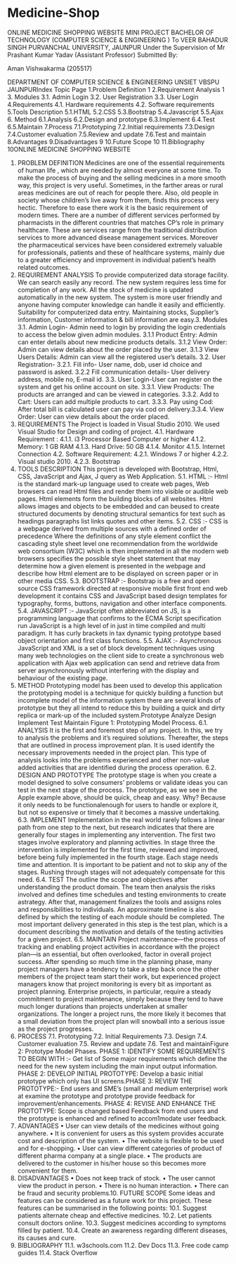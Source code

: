 # Medicine-Shop
ONLINE MEDICINE SHOPPING WEBSITE
MINI PROJECT
BACHELOR OF TECHNOLOGY
(COMPUTER SCIENCE & ENGINEERING )
To
VEER BAHADUR SINGH PURVANCHAL UNIVERSITY,
JAUNPUR
Under the Supervision of
Mr Prashant Kumar Yadav
(Assistant Professor)
Submitted By:

Aman Vishwakarma (205517)

DEPARTMENT OF COMPUTER SCIENCE & ENGINEERING
UNSIET VBSPU JAUNPURIndex
Topic
Page
1.Problem Definition 1
2.Requirement Analysis 1
3. Modules
3.1. Admin Login
3.2. User Registration
3.3. User Login
4.Requirements
4.1. Hardware requirements
4.2. Software requirements
5.Tools Description
5.1.HTML
5.2.CSS
5.3.Bootstrap
5.4.Javascript
5.5.Ajax
6. Method
6.1.Analysis
6.2.Design and prototype
6.3.Implement
6.4.Test
6.5.Maintain
7.Process
7.1.Prototyping
7.2.Initial requirements
7.3.Design
7.4.Customer evaluation
7.5.Review and update
7.6.Test and maintain
8.Advantages
9.Disadvantages 9
10.Future Scope 10
11.Bibliography 10ONLINE MEDICINE SHOPPING WEBSITE
1. PROBLEM DEFINITION
Medicines are one of the essential requirements of human life , which are needed by almost
everyone at some time. To make the process of buying and the selling medicines in a more
smooth way, this project is very useful. Sometimes, in the farther areas or rural areas medicines
are out of reach for people there. Also, old people in society whose children’s live away from
them, finds this process very hectic. Therefore to ease there work it is the basic requirement of
modern times.
There are a number of different services performed by pharmacists in the different countries
that matches CP’s role in primary healthcare. These are services range from the traditional
distribution services to more advanced disease management services. Moreover the
pharmaceutical services have been considered extremely valuable for professionals, patients
and these of healthcare systems, mainly due to a greater efficiency and improvement in
individual patient’s health related outcomes.
2. REQUIREMENT ANALYSIS
To provide computerized data storage facility. We can search easily any record. The new
system requires less time for completion of any work. All the stock of medicine is updated
automatically in the new system. The system is more user friendly and anyone having computer
knowledge can handle it easily and efficiently. Suitability for computerized data entry.
Maintaining stocks, Supplier’s information, Customer information & bill information are easy.3. Modules
3.1. Admin Login- Admin need to login by providing the login credentials to access the
below given admin modules.
3.1.1
Product Entry:
Admin can enter details about new medicine products details.
3.1.2 View Order:
Admin can view details about the order placed by the user.
3.1.3 View Users Details:
Admin can view all the registered user’s details.
3.2. User Registration-
3.2.1. Fill info-
User name, dob, user id choice and password is asked.
3.2.2 Fill communication details-
User delivery address, mobile no, E-mail id.
3.3. User Login-User can register on the system and get his online account on site.
3.3.1. View Products:
The products are arranged and can be viewed in categories.
3.3.2. Add to Cart:
Users can add multiple products to cart.
3.3.3. Pay using Cod:
After total bill is calculated user can pay via cod on delivery.3.3.4. View Order:
User can view details about the order placed.
4. REQUIREMENTS
The Project is loaded in Visual Studio 2010. We used Visual Studio for Design and
coding of project.
4.1. Hardware Requirement :
4.1.1. i3 Processor Based Computer or higher
4.1.2. Memory: 1 GB RAM
4.1.3. Hard Drive: 50 GB
4.1.4. Monitor
4.1.5. Internet Connection
4.2. Software Requirement:
4.2.1. Windows 7 or higher
4.2.2. Visual studio 2010.
4.2.3. Bootstrap
5. TOOLS DESCRIPTION
This project is developed with Bootstrap, Html, CSS, JavaScript and Ajax, J query as Web
Application.
5.1. HTML :- Html is the standard mark-up language used to create web pages, Web browsers
can read Html files and render them into visible or audible web pages. Html elements form the
building blocks of all websites. Html allows images and objects to be embedded and can beused to create structured documents by denoting structural semantics for text such as headings
paragraphs list links quotes and other items.
5.2. CSS :- CSS is a webpage derived from multiple sources with a defined order of precedence
Where the definitions of any style element conflict the cascading style sheet level one
recommendation from the worldwide web consortium (W3C) which is then implemented in all
the modern web browsers specifies the possible style sheet statement that may determine how
a given element is presented in the webpage and describe how Html element are to be displayed
on screen paper or in other media CSS.
5.3. BOOTSTRAP :- Bootstrap is a free and open source CSS framework directed at responsive
mobile first front end web development it contains CSS and JavaScript based design templates
for typography, forms, buttons, navigation and other interface components.
5.4. JAVASCRIPT :- JavaScript often abbreviated on JS, is a programming language that
confirms to the ECMA Script specification run JavaScript is a high level of in just in time
compiled and multi paradigm. It has curly brackets in tax dynamic typing prototype based object
orientation and first class functions.
5.5. AJAX :- Asynchronous JavaScript and XML is a set of block development techniques using
many web technologies on the client side to create a synchronous web application with Ajax
web application can send and retrieve data from server asynchronously without interfering with
the display and behaviour of the existing page.
6. METHOD
Prototyping model has been used to develop this application the prototyping model is a
technique for quickly building a function but incomplete model of the information system there
are several kinds of prototype but they all intend to reduce this by building a quick and dirty
replica or mark-up of the included system.Prototype
Analyze
Design
Implement
Test
Maintain
Figure 1: Prototyping Model Process.
6.1. ANALYSIS
It is the first and foremost step of any project. In this, we try to analysis the problems and it’s
required solutions. Thereafter, the steps that are outlined in process improvement plan. It is used
identify the necessary improvements needed in the project plan. This type of analysis looks into
the problems experienced and other non-value added activities that are identified during the
process operation.
6.2. DESIGN AND PROTOTYPE
The prototype stage is when you create a model designed to solve consumers' problems or
validate ideas you can test in the next stage of the process. The prototype, as we see in the Apple
example above, should be quick, cheap and easy. Why? Because it only needs to be functionalenough for users to handle or explore it, but not so expensive or timely that it becomes a massive
undertaking.
6.3. IMPLEMENT
Implementation in the real world rarely follows a linear path from one step to the next, but
research indicates that there are generally four stages in implementing any intervention. The
first two stages involve exploratory and planning activities. In stage three the intervention is
implemented for the first time, reviewed and improved, before being fully implemented in the
fourth stage.
Each stage needs time and attention. It is important to be patient and not to skip any of the
stages. Rushing through stages will not adequately compensate for this need.
6.4. TEST
The outline the scope and objectives after understanding the product domain. The team then
analysis the risks involved and defines time schedules and testing environments to create astrategy. After that, management finalizes the tools and assigns roles and responsibilities to
individuals. An approximate timeline is also defined by which the testing of each module should
be completed. The most important delivery generated in this step is the test plan, which is a
document describing the motivation and details of the testing activities for a given project.
6.5. MAINTAIN
Project maintenance—the process of tracking and enabling project activities in accordance with
the project plan—is an essential, but often overlooked, factor in overall project success. After
spending so much time in the planning phase, many project managers have a tendency to take
a step back once the other members of the project team start their work, but experienced project
managers know that project monitoring is every bit as important as project planning.
Enterprise projects, in particular, require a steady commitment to project maintenance, simply
because they tend to have much longer durations than projects undertaken at smaller
organizations. The longer a project runs, the more likely it becomes that a small deviation from
the project plan will snowball into a serious issue as the project progresses.
7. PROCESS
7.1. Prototyping
7.2. Initial Requirements
7.3. Design
7.4. Customer evaluation
7.5. Review and update
7.6. Test and maintainFigure 2: Prototype Model Phases.
PHASE 1: IDENTIFY SOME REQUIREMENTS TO BEGIN WITH :-
Get list of Some major requirements which define the need for the new system including the
main input output information.
PHASE 2: DEVELOP INITIAL PROTOTYPE:
Develop a basic initial prototype which only has UI screens.PHASE 3: REVIEW THE PROTOTYPE:-
End users and SME’s (small and medium enterprise) work at examine the prototype and
prototype provide feedback for improvement/enhancements.
PHASE 4: REVISE AND ENHANCE THE PROTOTYPE:
Scope is changed based Feedback from end users and the prototype is enhanced and refined to
accom1modate user feedback.
8. ADVANTAGES
• User can view details of the medicines without going anywhere.
• It is convenient for users as this system provides accurate cost and description of the
system.
• The website is flexible to be used and for e-shopping.
• User can view different categories of product of different pharma company at a single
place.
• The products are delivered to the customer in his/her house so this becomes more
convenient for them.
9. DISADVANTAGES
• Does not keep track of stock.
• The user cannot view the product in person.
• There is no human interaction.
• There can be fraud and security problems.10. FUTURE SCOPE
Some ideas and features can be considered as a future work for this project. These features can
be summarised in the following points:
10.1. Suggest patients alternate cheap and effective medicines.
10.2. Let patients consult doctors online.
10.3. Suggest medicines according to symptoms filled by patient.
10.4. Create an awareness regarding different diseases, its causes and cure.
11. BIBLIOGRAPHY
11.1. w3schools.com
11.2. Dev Docs
11.3. Free code camp guides
11.4. Stack Overflow
